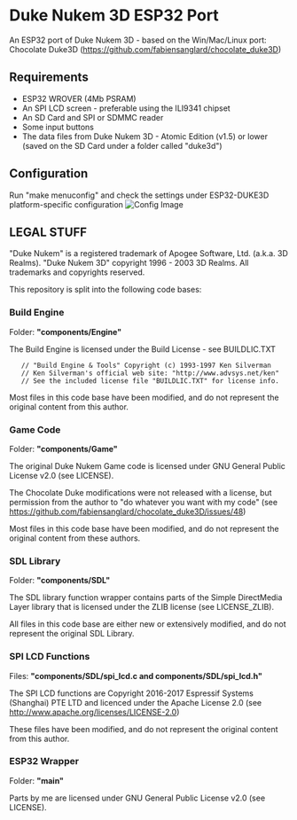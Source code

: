 # Duke Nukem 3D ESP32 Port
An ESP32 port of Duke Nukem 3D - based on the Win/Mac/Linux port: Chocolate Duke3D (https://github.com/fabiensanglard/chocolate_duke3D)

## Requirements
- ESP32 WROVER (4Mb PSRAM)
- An SPI LCD screen - preferable using the ILI9341 chipset
- An SD Card and SPI or SDMMC reader
- Some input buttons
- The data files from Duke Nukem 3D - Atomic Edition (v1.5) or lower (saved on the SD Card under a folder called "duke3d")

## Configuration
Run "make menuconfig" and check the settings under ESP32-DUKE3D platform-specific configuration
![Config Image](https://github.com/jkirsons/Duke3D/raw/master/documents/config.png)

## LEGAL STUFF
"Duke Nukem" is a registered trademark of Apogee Software, Ltd. (a.k.a. 3D Realms).
"Duke Nukem 3D" copyright 1996 - 2003 3D Realms. All trademarks and copyrights reserved.

This repository is split into the following code bases:

### Build Engine
Folder: <b>"components/Engine"</b>

The Build Engine is licensed under the Build License - see BUILDLIC.TXT

       // "Build Engine & Tools" Copyright (c) 1993-1997 Ken Silverman
       // Ken Silverman's official web site: "http://www.advsys.net/ken"
       // See the included license file "BUILDLIC.TXT" for license info.

Most files in this code base have been modified, and do not represent the original content from this author.

### Game Code
Folder: <b>"components/Game"</b>

The original Duke Nukem Game code is licensed under GNU General Public License v2.0 (see LICENSE).

The Chocolate Duke modifications were not released with a license, but permission from the author to "do whatever you want with my code" (see https://github.com/fabiensanglard/chocolate_duke3D/issues/48)

Most files in this code base have been modified, and do not represent the original content from these authors.

### SDL Library
Folder: <b>"components/SDL"</b>

The SDL library function wrapper contains parts of the Simple DirectMedia Layer library that is licensed under the ZLIB license (see LICENSE_ZLIB).  

All files in this code base are either new or extensively modified, and do not represent the original SDL Library.

### SPI LCD Functions
Files: <b>"components/SDL/spi_lcd.c and components/SDL/spi_lcd.h"</b>

The SPI LCD functions are Copyright 2016-2017 Espressif Systems (Shanghai) PTE LTD and licenced under the Apache License 2.0 (see http://www.apache.org/licenses/LICENSE-2.0)

These files have been modified, and do not represent the original content from this author.

### ESP32 Wrapper
Folder: <b>"main"</b>

Parts by me are licensed under GNU General Public License v2.0 (see LICENSE).
